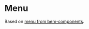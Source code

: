 # Menu

Based on [menu from bem-components](https://github.com/bem/bem-components/blob/v2/common.blocks/menu/menu.en.md).
